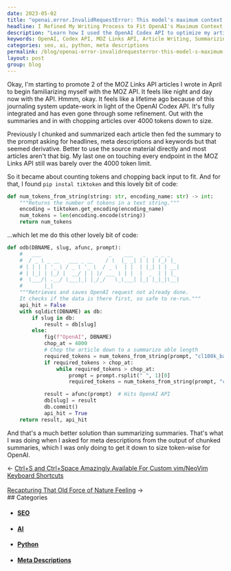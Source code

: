 ```yaml
---
date: 2023-05-02
title: "openai.error.InvalidRequestError: This model's maximum context length is 4097 tokens"
headline: I Refined My Writing Process to Fit OpenAI's Maximum Context Length of 4097 Tokens
description: "Learn how I used the OpenAI Codex API to optimize my articles for website navigation. I found `pip instal tiktoken` and code snippets to count tokens and chop back my input with rsplit to fit the maximum context length of 4097 tokens."
keywords: OpenAI, Codex API, MOZ Links API, Article Writing, Summarizing, Chunking, Token Counting, tiktoken, Python, Code, Meta Descriptions, Headlines, Keywords, Summarizing Summaries
categories: seo, ai, python, meta descriptions
permalink: /blog/openai-error-invalidrequesterror-this-model-s-maximum-context-length-is-4097-tokens/
layout: post
group: blog
---
```



Okay, I'm starting to promote 2 of the MOZ Links API articles I wrote in April
to begin familiarizing myself with the MOZ API. It feels like night and day now
with the API. Hmmm, okay. It feels like a lifetime ago because of this
journaling system update-work in light of the OpenAI Codex API. It's fully
integrated and has even gone through some refinement. Out with the summaries
and in with chopping articles over 4000 tokens down to size. 

Previously I chunked and summarized each article then fed the summary to the
prompt asking for headlines, meta descriptions and keywords but that seemed
derivative. Better to use the source material directly and most articles aren't
that big. My last one on touching every endpoint in the MOZ Links API still was
barely over the 4000 token limit.

So it became about counting tokens and chopping back input to fit. And for
that, I found `pip instal tiktoken` and this lovely bit of code:

```python
def num_tokens_from_string(string: str, encoding_name: str) -> int:
    """Returns the number of tokens in a text string."""
    encoding = tiktoken.get_encoding(encoding_name)
    num_tokens = len(encoding.encode(string))
    return num_tokens
```

...which let me do this other lovely bit of code:

```python
def odb(DBNAME, slug, afunc, prompt):
    #   ___                      _    ___   _   _ _ _
    #  / _ \ _ __   ___ _ __    / \  |_ _| | | | (_) |_
    # | | | | '_ \ / _ \ '_ \  / _ \  | |  | |_| | | __|
    # | |_| | |_) |  __/ | | |/ ___ \ | |  |  _  | | |_
    #  \___/| .__/ \___|_| |_/_/   \_\___| |_| |_|_|\__|
    #       |_|
    """Retrieves and saves OpenAI request not already done.
    It checks if the data is there first, so safe to re-run."""
    api_hit = False
    with sqldict(DBNAME) as db:
        if slug in db:
            result = db[slug]
        else:
            fig(f"OpenAI", DBNAME)
            chop_at = 4000
            # Chop the article down to a summarize able length
            required_tokens = num_tokens_from_string(prompt, "cl100k_base")
            if required_tokens > chop_at:
                while required_tokens > chop_at:
                    prompt = prompt.rsplit(" ", 1)[0]
                    required_tokens = num_tokens_from_string(prompt, "cl100k_base")

            result = afunc(prompt)  # Hits OpenAI API
            db[slug] = result
            db.commit()
            api_hit = True
    return result, api_hit
```

And that's a much better solution than summarizing summaries. That's what I was
doing when I asked for meta descriptions from the output of chunked summaries,
which I was only doing to get it down to size token-wise for OpenAI.



















<div class="arrow-links"><div class="post-nav-prev"><span class="arrow">&larr;&nbsp;</span><a href="/blog/ctrl-s-and-ctrl-space-amazingly-available-for-custom-vim-neovim-keyboard-shortcuts/">Ctrl+S and Ctrl+Space Amazingly Available For Custom vim/NeoVim Keyboard Shortcuts</a></div> &nbsp; <div class="post-nav-next"><a href="/blog/recapturing-that-old-force-of-nature-feeling/">Recapturing That Old Force of Nature Feeling</a><span class="arrow">&nbsp;&rarr;</span></div></div>
## Categories

<ul>
<li><h4><a href='/seo/'>SEO</a></h4></li>
<li><h4><a href='/ai/'>AI</a></h4></li>
<li><h4><a href='/python/'>Python</a></h4></li>
<li><h4><a href='/meta-descriptions/'>Meta Descriptions</a></h4></li></ul>